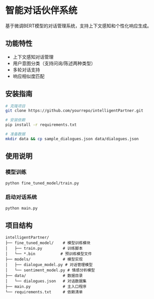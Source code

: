 # 智能对话伙伴系统

基于微调BERT模型的对话管理系统，支持上下文感知和个性化响应生成。

## 功能特性
- 上下文感知对话管理
- 用户意图分类（支持问询/陈述两种类型）
- 多轮对话支持
- 响应相似度匹配

## 安装指南
```bash
# 克隆项目
git clone https://github.com/yourrepo/intelligentPartner.git

# 安装依赖
pip install -r requirements.txt

# 准备数据
mkdir data && cp sample_dialogues.json data/dialogues.json
```

## 使用说明
### 模型训练
```bash
python fine_tuned_model/train.py
```

### 启动对话系统
```bash
python main.py
```

## 项目结构
```
intelligentPartner/
├── fine_tuned_model/    # 模型训练模块
│   ├── train.py         # 训练脚本
│   └── *.bin           # 预训练模型文件
├── models/              # 模型实现
│   ├── dialogue_model.py # 对话管理模型
│   └── sentiment_model.py # 情感分析模型
├── data/                # 数据目录
│   └── dialogues.json   # 对话数据集
├── main.py              # 主入口程序
└── requirements.txt     # 依赖清单
```
